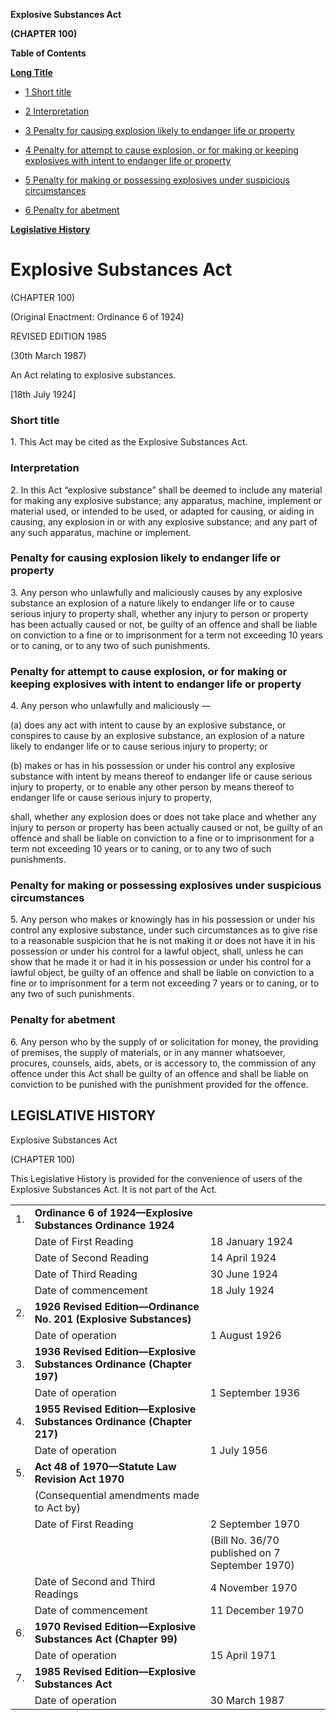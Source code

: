 **Explosive Substances Act**

**(CHAPTER 100)**

**Table of Contents**

[**Long Title**](#Explosive-Substances-Act)

- [1 Short title](#Short-title)

- [2 Interpretation](#Interpretation)

- [3 Penalty for causing explosion likely to endanger life or property](#Penalty-for-causing-explosion-likely-to-endanger-life-or-property)

- [4 Penalty for attempt to cause explosion, or for making or keeping explosives with intent to endanger life or property](#Penalty-for-attempt-to-cause-explosion-or-for-making-or-keeping-explosives-with-intent-to-endanger-life-or-property)

- [5 Penalty for making or possessing explosives under suspicious circumstances](#Penalty-for-making-or-possessing-explosives-under-suspicious-circumstances)

- [6 Penalty for abetment](#Penalty-for-abetment)

[**Legislative History**](#Legislative-History)

# Explosive Substances Act

(CHAPTER 100)

(Original Enactment: Ordinance 6 of 1924)

REVISED EDITION 1985

(30th March 1987)

An Act relating to explosive substances.

[18th July 1924]

### Short title

1\. This Act may be cited as the Explosive Substances Act.

### Interpretation

2\. In this Act “explosive substance” shall be deemed to include any material for making any explosive substance; any apparatus, machine, implement or material used, or intended to be used, or adapted for causing, or aiding in causing, any explosion in or with any explosive substance; and any part of any such apparatus, machine or implement.

### Penalty for causing explosion likely to endanger life or property

3\. Any person who unlawfully and maliciously causes by any explosive substance an explosion of a nature likely to endanger life or to cause serious injury to property shall, whether any injury to person or property has been actually caused or not, be guilty of an offence and shall be liable on conviction to a fine or to imprisonment for a term not exceeding 10 years or to caning, or to any two of such punishments.

### Penalty for attempt to cause explosion, or for making or keeping explosives with intent to endanger life or property

4\. Any person who unlawfully and maliciously —

(a) does any act with intent to cause by an explosive substance, or conspires to cause by an explosive substance, an explosion of a nature likely to endanger life or to cause serious injury to property; or

(b) makes or has in his possession or under his control any explosive substance with intent by means thereof to endanger life or cause serious injury to property, or to enable any other person by means thereof to endanger life or cause serious injury to property,

shall, whether any explosion does or does not take place and whether any injury to person or property has been actually caused or not, be guilty of an offence and shall be liable on conviction to a fine or to imprisonment for a term not exceeding 10 years or to caning, or to any two of such punishments.

### Penalty for making or possessing explosives under suspicious circumstances

5\. Any person who makes or knowingly has in his possession or under his control any explosive substance, under such circumstances as to give rise to a reasonable suspicion that he is not making it or does not have it in his possession or under his control for a lawful object, shall, unless he can show that he made it or had it in his possession or under his control for a lawful object, be guilty of an offence and shall be liable on conviction to a fine or to imprisonment for a term not exceeding 7 years or to caning, or to any two of such punishments.

### Penalty for abetment

6\. Any person who by the supply of or solicitation for money, the providing of premises, the supply of materials, or in any manner whatsoever, procures, counsels, aids, abets, or is accessory to, the commission of any offence under this Act shall be guilty of an offence and shall be liable on conviction to be punished with the punishment provided for the offence.

## LEGISLATIVE HISTORY

Explosive Substances Act

(CHAPTER 100)

This Legislative History is provided for the convenience of users of the Explosive Substances Act. It is not part of the Act.

||||
|:-|:-|:-|
|1.|**Ordinance 6 of 1924—Explosive Substances Ordinance 1924**|
||Date of First Reading|18 January 1924|
||Date of Second Reading|14 April 1924|
||Date of Third Reading|30 June 1924|
||Date of commencement|18 July 1924|
|2.|**1926 Revised Edition—Ordinance No. 201 (Explosive Substances)**|
||Date of operation|1 August 1926|
|3.|**1936 Revised Edition—Explosive Substances Ordinance (Chapter 197)**|
||Date of operation|1 September 1936|
|4.|**1955 Revised Edition—Explosive Substances Ordinance (Chapter 217)**|
||Date of operation|1 July 1956|
|5.|**Act 48 of 1970—Statute Law Revision Act 1970**|
||(Consequential amendments made to Act by)||
||Date of First Reading|2 September 1970|
|||(Bill No. 36/70 published on 7 September 1970)|
||Date of Second and Third Readings|4 November 1970|
||Date of commencement|11 December 1970|
|6.|**1970 Revised Edition—Explosive Substances Act (Chapter 99)**|
||Date of operation|15 April 1971|
|7.|**1985 Revised Edition—Explosive Substances Act**|
||Date of operation|30 March 1987|
